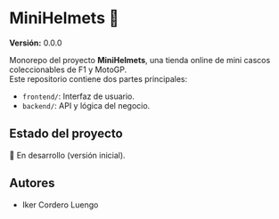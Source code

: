 # MiniHelmets 🏁

**Versión:** 0.0.0  

Monorepo del proyecto **MiniHelmets**, una tienda online de mini cascos coleccionables de F1 y MotoGP.  
Este repositorio contiene dos partes principales:

- `frontend/`: Interfaz de usuario.
- `backend/`: API y lógica del negocio.

## Estado del proyecto
🚧 En desarrollo (versión inicial).

## Autores
- Iker Cordero Luengo
